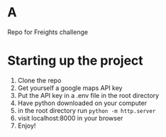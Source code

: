 # A
Repo for Freights challenge 

# Starting up the project
1. Clone the repo
2. Get yourself a google maps API key
3. Put the API key in a .env file in the root directory
4. Have python downloaded on your computer
5. in the root directory run `python -m http.server`
6. visit localhost:8000 in your browser
7. Enjoy!
